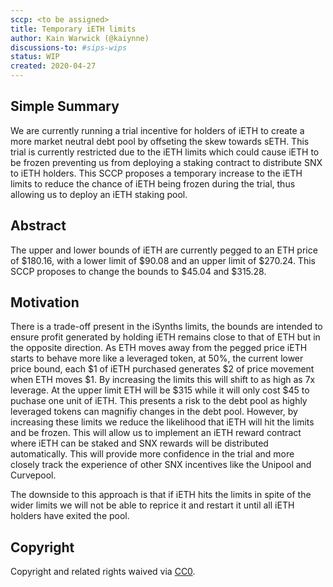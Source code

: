 ```yaml
---
sccp: <to be assigned>
title: Temporary iETH limits
author: Kain Warwick (@kaiynne)
discussions-to: #sips-wips
status: WIP
created: 2020-04-27
---
```


## Simple Summary
<!--"If you can't explain it simply, you don't understand it well enough." Provide a simplified and layman-accessible explanation of the SCCP.-->
We are currently running a trial incentive for holders of iETH to create a more market neutral debt pool by offseting the skew towards sETH. This trial is currently restricted due to the iETH limits which could cause iETH to be frozen preventing us from deploying a staking contract to distribute SNX to iETH holders. This SCCP proposes a temporary increase to the iETH limits to reduce the chance of iETH being frozen during the trial, thus allowing us to deploy an iETH staking pool.

## Abstract
<!--A short (~200 word) description of the variable change proposed.-->
The upper and lower bounds of iETH are currently pegged to an ETH price of $180.16, with a lower limit of $90.08 and an upper limit of $270.24. This SCCP proposes to change the bounds to $45.04 and $315.28.

## Motivation
<!--The motivation is critical for SCCPs that want to update variables within Synthetix. It should clearly explain why the existing variable is not incentive aligned. SCCP submissions without sufficient motivation may be rejected outright.-->
There is a trade-off present in the iSynths limits, the bounds are intended to ensure profit generated by holding iETH remains close to that of ETH but in the opposite direction. As ETH moves away from the pegged price iETH starts to behave more like a leveraged token, at 50%, the current lower price bound, each $1 of iETH purchased generates $2 of price movement when ETH moves $1. By increasing the limits this will shift to as high as 7x leverage. At the upper limit ETH will be $315 while it will only cost $45 to puchase one unit of iETH. This presents a risk to the debt pool as highly leveraged tokens can magnifiy changes in the debt pool. However, by increasing these limits we reduce the likelihood that iETH will hit the limits and be frozen. This will allow us to implement an iETH reward contract where iETH can be staked and SNX rewards will be distributed automatically. This will provide more confidence in the trial and more closely track the experience of other SNX incentives like the Unipool and Curvepool.

The downside to this approach is that if iETH hits the limits in spite of the wider limits we will not be able to reprice it and restart it until all iETH holders have exited the pool. 

## Copyright
Copyright and related rights waived via [CC0](https://creativecommons.org/publicdomain/zero/1.0/).
